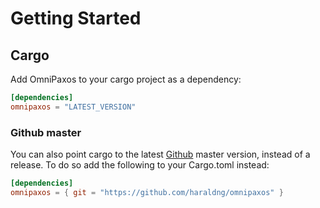 # Getting Started

<!-- ## Setting up Rust
It is recommended to run OmniPaxos on a *nightly* version of the Rust toolchain.

We recommend using the [rustup](https://rustup.rs/) tool to easily install the latest nightly version of rust and keep it updated. Instructions should be on the screen once rustup is downloaded.

> **Using the nightly toolchain:** Rustup can be configured to default to the nightly toolchain by running `rustup default nightly`. -->

## Cargo

Add OmniPaxos to your cargo project as a dependency:

```toml
[dependencies]
omnipaxos = "LATEST_VERSION"
```
<!-- The latest version can be found on [crates.io](https://crates.io/crates/omnipaxos). -->

### Github master

You can also point cargo to the latest [Github](https://github.com/haraldng/omnipaxos) master version, instead of a release.
To do so add the following to your Cargo.toml instead:

```toml
[dependencies]
omnipaxos = { git = "https://github.com/haraldng/omnipaxos" }
```
